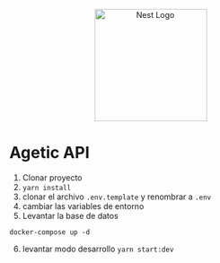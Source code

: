 <p align="center">
  <a href="http://nestjs.com/" target="blank"><img src="https://nestjs.com/img/logo-small.svg" width="200" alt="Nest Logo" /></a>
</p>

# Agetic API

1. Clonar proyecto
2. ```yarn install```
3. clonar el archivo ```.env.template``` y renombrar a ```.env```
4. cambiar las variables de entorno
5. Levantar la base de datos
```
docker-compose up -d
```

6. levantar modo desarrollo ```yarn start:dev```


